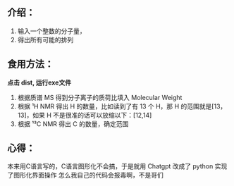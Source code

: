 ## 介绍：



1. 输入一个整数的分子量，
2. 得出所有可能的排列

## 食用方法：

**点击 dist, 运行exe文件** 

1. 根据质谱 MS 得到分子离子的质荷比填入 Molecular Weight
2. 根据 ¹H NMR 得出 H 的数量，比如读到了有 13 个 H，那 H 的范围就是[13，13]，如果 H 不是很准的话可以放缩以下：[12,14]
3. 根据 ¹³C NMR 得出 C 的数量，确定范围

## 心得：



本来用C语言写的，C语言图形化不会搞，于是就用 Chatgpt 改成了 python 实现了图形化界面操作
怎么我自己的代码会报毒啊，不是哥们
